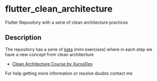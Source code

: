 # flutter_clean_architecture

Flutter Repository with a serie of clean architecture practices

## Description

The repository has a serie of 
[kata](https://www.parkavenuesolutions.com/what-is-kata) (mini exercises) where in each step we have a new concept from clean architecture

- [Clean Architecture Course by XurxoDev](https://xurxodev.com/curso-clean-architecture/)


For help getting more information or resolve doubts contact me